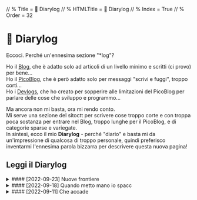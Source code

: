 // % Title = 📅 Diarylog
// % HTMLTitle = <span class="twa twa-📅">📅</span> Diarylog
// % Index = True
// % Order = 32

# <span class="twa twa-📅">📅</span> Diarylog

Eccoci. Perché un'ennesima sezione "*log"?

Ho il [Blog](./Categories/Blog.html), che è adatto solo ad articoli di un livello minimo e scritti (ci provo) per bene...  
Ho il [PicoBlog](./PicoBlog.html), che è però adatto solo per messaggi "scrivi e fuggi", troppo corti...  
Ho i [Devlogs](./Devlogs.html), che ho creato per sopperire alle limitazioni del PicoBlog per parlare delle cose che sviluppo e programmo...

Ma ancora non mi basta, ora mi rendo conto.  
Mi serve una sezione del sitoctt per scrivere cose troppo corte e con troppa poca sostanza per entrare nel Blog, troppo lunghe per il PicoBlog, e di categorie sparse e variegate.  
In sintesi, ecco il mio **Diarylog** - perché "diario" e basta mi da un'impressione di qualcosa di troppo personale, quindi preferisco inventarmi l'ennesima parola bizzarra per descrivere questa nuova pagina!

## Leggi il Diarylog

<div markdown="1" class="BorderBoxContainer">

<details markdown="1"><summary>
#### [2022-09-23] Nuove frontiere </summary>

Da quando qualche giorno fa l'ho scoperto. sto provando quell'epico software che è [TiddlyWiki](https://tiddlywiki.com){[:MdTgtBlank:]}.  
L'ho inizialmente trovato cercando qualcosa per organizzare note in formato ricco, da poter usare per la scuola, e che fosse ovviamente libero.

È un software di wiki, praticamente della stessa categoria di MediaWiki (il software su cui si basa Wikipedia), ma ha caratteristiche molto particolari.  
Innanzitutto, non ha bisogno di un server, è una app che funziona in locale.. ma in che modo assurdo (in positivo)! La app intera con tutti i dati personali è un singolo file HTML che si automodifica, ed è quindi possibile ricopiare e assicurare in un istante un sito intero. Di suo non può salvare i dati, ma bisogna ogni volta scaricare in locale il file HTML modificato, oppure usare dei sistemi di sincronizzazione (io uso Git, supportato in-app).

Se l'ho iniziato ad usare per il solo scopo limitato dello studio scolastico, ma poi in questi giorni sono finita con l'iniziare ad usarlo tanto anche per creare una mia cosiddetta base di conoscenza personale e pubblica, su tutto quello che posso scrivere al volo in un formato di documento non lineare che si adatta benissimo a note piccole e veloci tra loro interconnesse... vuol dire che davvero è interessante.

Un po' mi dispiace dirlo, ma è possibile che una parte del tempo che dedicherei in genere al sitoctt verrà ad esso sottratta, per essere dedicata alla neonata OcttKB - che, a tal proposito, è qui su <https://kb.octt.eu.org>{[:MdTgtBlank:]}.  
Per quanto mi piaccia tutto quello che ho costruito in questi mesi, che infatti continuerà a vivere - sia come posto in cui esprimere il mio stile di design, che come luogo in cui pubblicare contenuti elaborati e mai spezzettati - devo dire che ho trovato uno strumento che riesce ad incanalare bene alcuni miei pensieri, quelli che il sitoctt non può gestire.

Non sto ora a spiegare troppo il lato tecnico dei vantaggi o degli svantaggi di TiddlyWiki, perché parliamo di un software facile da iniziare ad usare, e assolutamente complicatissimo da padroneggiare (mi ci vorrà tempo!).  
Quello che dirò è che: con il suo essere orientato alla disposizione di informazioni in piccoli elementi fondamentali (i _tiddler_), che poi possono essere collegati tra loro per costruire informazioni elaborate - sia con link, che con la trasclusione (quando il contenuto di un elemento appare completamente ricopiato in mezzo ad un altro, cosa che si fa semplicemente scrivendo `{{Nome Elemento}}`) - si presta davvero bene all'organizzazione del pensiero a tutto tondo in generale.

Come bonus, TiddlyWiki si può usare come un generatore di siti statici più tradizionale: si possono scrivere gli elementi in tanti file, ed usare il programma CLI per compilare tutto nel file monolitico sopra descritto. Il sito ufficiale del progetto usa questa tecnica, ma per un sito personale non è necessaria e anzi, annulla il vantaggio che TiddlyWiki ha, di poter essere usato come una app di note moderna: apri, scrivi, tutto è salvato in cloud in automatico.

Il programma CLI però ha una funzione che trovo utile: il poter generare versioni statiche del sito, che non richiedono JavaScript per la navigazione. È ottima cosa, e credo che chiunque abbia un TiddlyWiki pubblico, se ha gli strumenti, dovrebbe impostare un sistema di build per rendere disponibili automaticamente le pagine statiche sul server.
</details>

<details markdown="1"><summary>
#### [2022-09-18] Quando metto mano io spacc </summary>

Dall'altro giorno mi è, diciamo così, tornato alla mente il fatto che ho un [Nintendo DSpacc](https://wikispacc.miraheze.org/wiki/DSpacc){[:MdTgtBlank:]} nel cassetto.

![Il mio DSpacc, che esegue Pokémon Rubino dalla sua cartuccia.](https://static.miraheze.org/wikispaccwiki/thumb/c/c5/DSpacc_Pokemon_Rubino.jpg/960px-DSpacc_Pokemon_Rubino.jpg)

Non mi vergogno ad ammettere che è in disuso, perché l'unica cosa a cui posso giocarci è Pokémon Rubino.  
Ma mica perché è rimasto uno schermo solo! È perché..

**Lo slot DS della console è rotto**
: Non ho ben capito come, ma lo slot 1 si è rotto: alcuni pin sono semplicemente piegati, ma 2 sono proprio mancanti, e questi ultimi sfortunatamente sono alcuni degli importanti, non doppioni come quelli di terra. Quindi, non si gioca a nessuno dei miei giochi DS fisicamente posseduti, né si usa una flashcart.

<meta>

**Quella di Pokémon è l'unica cartuccia GBA che possiedo**
: Del GBA non ho altre cartucce! Questa di Pokémon la ho solo perché la trovai ad una fiera anni fa e, non possedendo alcuna cartuccia GBA ma il DS già rotto all'epoca, decisi di comprarla. L'ho giocata abbastanza, ma vorrei altre cose. Però non ho altre cartucce e nemmeno una flashcart GBA.

Fatto sta che, anche perché dovevo fare una foto per l'articolo di WikiSpacc, l'ho tirato fuori l'altro giorno. Quando lo vedo mi dispiace di non usarlo, ma c'è purtroppo poco da fare.

La mia pazza mente, però, oggi ha richiamato un'idea che, se fossi capace di fare queste cose, forse sarebbe stata anche buona.. ma io sono io.  
Ho pensato: e **se saldassi una flashcart DS al posto dello slot?** La cosa non l'ho pensata proprio dal nulla, l'ho vista tempo fa in una modifica del DS fatta da una persona che fa queste cose per bene. In alcuni video di un anno fa, come [questo](https://invidious.nerdvpn.de/2wxKDzUO23c?t=156){[:MdTgtBlank:]}, si vede proprio che questo DS di altra forma ha una flashcart saldata sulla scheda madre.

Prendo il cacciavite e le punte, e smonto la console. Tutto OK, l'ho fatto almeno 4 volte contando solo il DS Lite.  
Ma poi, mi armo di saldatore.. onestamente dovrebbero togliermi il porto d'armi, considerando i danni che faccio.

La prima cosa che mi trovo a dover fare è dissaldare lo slot. _Ahia_.  
Dopo aver tagliato i punti non elettrici che tenevano fissato lo slot alla scheda madre - che sembravano punti di saldatura, ma non si scioglievano - inizio prima provando a riscaldare tutti i pin pian piano, tirando leggermente fuori lo slot. Ma non va. Allora provo a riscaldare ogni singolo pin e tirare via lo stagno con quello strumento strano che serve per aspirarlo.. ma ne viene su poco e niente. Alla fine torno al metodo iniziale, ma fatto più velocemente e scorrendo.. **che disastro**!

<div class="MediaRow2" markdown="1">
![Foto dell'area in cui c'era lo slot DS.]([staticoso:Folder:Assets:AbsoluteRoot]/Media/Misc/IMG_20220918_170148.avif)
![Foto macro dell'area in cui c'era lo slot DS.]([staticoso:Folder:Assets:AbsoluteRoot]/Media/Misc/IMG_20220918_170157.avif)
</div>

Se ne son venuti via quasi tutti i punti di saldatura, e ora c'è il marrone. Conosco il trucchetto del graffiare via lo strato verde della PCB, per esporre metallo pulito su cui saldare, ma qui proprio non c'è spazio. Su questa scheda è tutto messo vicino, non c'è il minimo spazio di manovra.

Ci sono dei piccolissimi buchini con il diametro conduttivo attorno (largo appena quanto un singolo filino di rame), tipo testpoint, che in effetti sembrano essere collegati a dove erano collegati i pad di saldatura che ho distrutto. Giusto per, provo a saldare lì sopra, ma non c'è assolutamente da fare. Quelli son piccoli e non c'è spazio buono attorno, quindi lo stagno non si deposita.

Ho solo perso tempo, e ridimostratami che proprio non son capace a fare lavori di saldatura che vadano oltre il collegare 2 fili su pad enormi (cosa che comunque faccio male, con un lavoro sporco).  
Comprerò una flashcart GBA adesso, e la userò.. per avviare software DS. Con mia sorpresa, è possibile, e magari ne parlerò la prossima volta.
</details>

<details markdown="1"><summary>
#### [2022-09-11] Che accade </summary>
Questi ultimi 7 giorni, davvero poco è stato detto o fatto qui sul sitoctt.  
Ho creato questa sezione per usarla come diario generico, ma solo ora sto scrivendo qualcosa.

Innanzitutto, a me l'altro ieri è iniziata di nuovo la scuola.  
È ancora troppo presto perché arrivi a rubarmi tempo di pomeriggio, ma la mattina comunque la storia è un po' quella che è. Così come anche il casino di quando si ricomincia è sempre lo stesso, con gli orari sballati e in generale ancora le vacanze per la testa.  
Per questi fattori, di tempo in totale per fare le cosine ne ho un po' di meno.

Aggiungiamo che, per via di una mia curiosa necessità, negli ultimi giorni ho dovuto iniziare a programmare un [ennesimo nuovo strumento](https://gitlab.com/octospacc/links){[:MdTgtBlank:]}... non inizio a blaterare sulla cosa in sé, perché questa sezione è per tutto tranne che le mie avventure di sviluppo, però i travagli si possono raccontare: ho iniziato a sviluppare giovedì, ed ho avuto uno strumento minimo funzionante solo ieri sera.  
Tutto questo, perché ho voluto esagerare con l'idea (come mio solito), e perché tutti i pomeriggi da giovedì a domenica, fino a sera presto, ero [in fiera](./PicoBlog.html#-2022-09-11-La-fiera) e, tornando a casa stanca, la voglia di programmare era scarsa.

A questo mix aggiungiamo un'altra distrazione: dopo 5 anni, è uscito un nuovo capitolo della saga di Splatoon, e quindi c'è poco da fare, si deve giocare. Sto cercando comunque, dopo una breve analisi, di non giocarci troppo, tentare di centellinarlo più possibile per non consumarlo subito.  
Oggi non ci ho proprio giocato, per esempio, e credo che finirò la serata senza; ma forse è perché oggi ho avuto esperimenti da fare per quanto riguarda il dumpare i libri digitali di scuola, per averli senza DRM.  
A proposito, quando avrò finito la storia ed avrò provato anche un minimo sindacale di multiplayer, pubblicherò una recensione del gioco, che sto già scrivendo strada facendo.

All'inizio il giochino ho provato a metterlo su emulatore per PC, ma tra glitch (che verranno presto risolti), un po' di lag, e l'impossibilità di giocare via dalla scrivania decentemente, ho dovuto provare sull'hardware reale.  
La mia console Switch, però, era da ormai 7 mesi a lavorare come server. Basta, Spoon è vitale: rimetto fuori il Raspino.

Non ho ancora rimesso tutti i miei software, ma gli importanti (SpaccCraft e i miei bot) ci sono. Ho anche messo una cosina nuova, qbittorrent, che si occupa di seminare un po' alcuni torrent anche quando il mio PC è spento.  
Devo anche risistemare alcune cose riguardanti i backup, per alcuni miei bot, ci vuole un po'.
</details>

</div>
